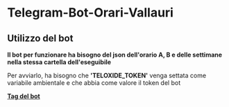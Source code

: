 # Telegram-Bot-Orari-Vallauri
## Utilizzo del bot

**Il bot per funzionare ha bisogno del json dell'orario A, B e delle settimane nella stessa cartella dell'eseguibile**

Per avviarlo, ha bisogno che **'TELOXIDE_TOKEN'** venga settata come variabile ambientale e che abbia come valore il token del bot

[**Tag del bot**](https://t.me/Orari_Vallauri_bot)
